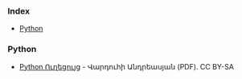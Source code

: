 ### Index

* [Python](#python)


### Python

* [Python Ուղեցույց](https://armath.am/uploads/E-learning/Robotics/RaspberryPi/python.pdf) - Վարդուհի Անդրեասյան (PDF). CC BY-SA
